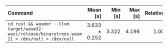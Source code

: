 | Command | Mean [s] | Min [s] | Max [s] | Relative |
|:---|---:|---:|---:|---:|
| `cd rust && wasmer --llvm target/wasm32-wasi/release/binarytrees.wasm 21 < /dev/null > /dev/null` | 3.633 ± 0.252 | 3.322 | 4.196 | 1.00 |
